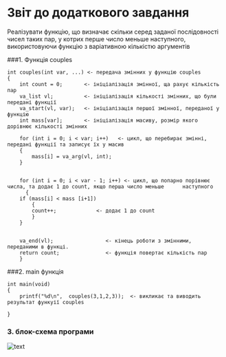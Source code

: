 # Звіт до додаткового завдання 

Реалізувати функцію, що визначає скільки серед заданої послідовності чисел таких пар, у котрих перше число меньше наступного, 
використовуючи функцію з варіативною кількістю аргументів

###1. Функція couples


	int couples(int var, ...) <- передача змінних у функцію couples
	{
		int count = 0;       <- ініціалізація змінної, ща рахує кількість пар
		va_list vl;          <- ініціалізація кількості змінних, що були передані функції
		va_start(vl, var);   <- ініціалізація першої змінної, переданої у функцію
		int mass[var];       <- ініціалізація масиву, розмір якого дорівнює кількості змінних

		for (int i = 0; i < var; i++)   <- цикл, що перебирає змінні, передані функції та записує їх у масив
		{
			mass[i] = va_arg(vl, int);  
		}
	
	
		for (int i = 0; i < var - 1; i++) <- цикл, що попарно порівнює числа, та додає 1 до count, якщо перша число меньше 		наступного 
		  {
		if (mass[i] < mass [i+1])
			{
			count++;             <- додає 1 до count
			}
		}
	

		va_end(vl);                 <- кінець роботи з змінними, переданими в функці.
		return count;               <- функція повертає кількість пар
		}

###2. main функція

	int main(void)
	{
		printf("%d\n",  couples(3,1,2,3));  <- викликає та виводить результат функуії couples

	}
### 3. блок-схема програми


![text](file:///home/andreii/lab/lab07/Markdown/img/otschetdopzad)
























